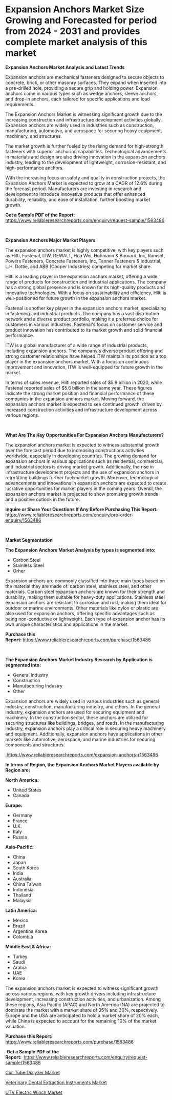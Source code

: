 <p><h1>Expansion Anchors Market Size Growing and Forecasted for period from 2024 - 2031 and provides complete market analysis of this market</h1></p><p><strong>Expansion Anchors Market Analysis and Latest Trends</strong></p>
<p><p>Expansion anchors are mechanical fasteners designed to secure objects to concrete, brick, or other masonry surfaces. They expand when inserted into a pre-drilled hole, providing a secure grip and holding power. Expansion anchors come in various types such as wedge anchors, sleeve anchors, and drop-in anchors, each tailored for specific applications and load requirements.</p><p>The Expansion Anchors Market is witnessing significant growth due to the increasing construction and infrastructure development activities globally. Expansion anchors are widely used in industries such as construction, manufacturing, automotive, and aerospace for securing heavy equipment, machinery, and structures.</p><p>The market growth is further fueled by the rising demand for high-strength fasteners with superior anchoring capabilities. Technological advancements in materials and design are also driving innovation in the expansion anchors industry, leading to the development of lightweight, corrosion-resistant, and high-performance anchors.</p><p>With the increasing focus on safety and quality in construction projects, the Expansion Anchors Market is expected to grow at a CAGR of 12.6% during the forecast period. Manufacturers are investing in research and development to introduce innovative products that offer enhanced durability, reliability, and ease of installation, further boosting market growth.</p></p>
<p><strong>Get a Sample PDF of the Report:&nbsp;</strong> <a href="https://www.reliableresearchreports.com/enquiry/request-sample/1563486">https://www.reliableresearchreports.com/enquiry/request-sample/1563486</a></p>
<p>&nbsp;</p>
<p><strong>Expansion Anchors Major Market Players</strong></p>
<p><p>The expansion anchors market is highly competitive, with key players such as Hilti, Fastenal, ITW, DEWALT, Hua Wei, Hohmann & Barnard, Inc, Ramset, Powers Fasteners, Concrete Fasteners, Inc, Tanner Fasteners & Industrial, L.H. Dottie, and ABB (Cooper Industries) competing for market share. </p><p>Hilti is a leading player in the expansion anchors market, offering a wide range of products for construction and industrial applications. The company has a strong global presence and is known for its high-quality products and innovative technologies. With a focus on sustainability and efficiency, Hilti is well-positioned for future growth in the expansion anchors market.</p><p>Fastenal is another key player in the expansion anchors market, specializing in fastening and industrial products. The company has a vast distribution network and a diverse product portfolio, making it a preferred choice for customers in various industries. Fastenal's focus on customer service and product innovation has contributed to its market growth and solid financial performance.</p><p>ITW is a global manufacturer of a wide range of industrial products, including expansion anchors. The company's diverse product offering and strong customer relationships have helped ITW maintain its position as a top player in the expansion anchors market. With a focus on continuous improvement and innovation, ITW is well-equipped for future growth in the market.</p><p>In terms of sales revenue, Hilti reported sales of $5.9 billion in 2020, while Fastenal reported sales of $5.6 billion in the same year. These figures indicate the strong market position and financial performance of these companies in the expansion anchors market. Moving forward, the expansion anchors market is expected to see continued growth, driven by increased construction activities and infrastructure development across various regions.</p></p>
<p>&nbsp;</p>
<p><strong>What Are The Key Opportunities For Expansion Anchors Manufacturers?</strong></p>
<p><p>The expansion anchors market is expected to witness substantial growth over the forecast period due to increasing constructions activities worldwide, especially in developing countries. The growing demand for expansion anchors in various applications such as residential, commercial, and industrial sectors is driving market growth. Additionally, the rise in infrastructure development projects and the use of expansion anchors in retrofitting buildings further fuel market growth. Moreover, technological advancements and innovations in expansion anchors are expected to create lucrative opportunities for market players in the coming years. Overall, the expansion anchors market is projected to show promising growth trends and a positive outlook in the future.</p></p>
<p><strong>Inquire or Share Your Questions If Any Before Purchasing This Report:</strong> <a href="https://www.reliableresearchreports.com/enquiry/pre-order-enquiry/1563486">https://www.reliableresearchreports.com/enquiry/pre-order-enquiry/1563486</a></p>
<p>&nbsp;</p>
<p><strong>Market Segmentation</strong></p>
<p><strong>The Expansion Anchors Market Analysis by types is segmented into:</strong></p>
<p><ul><li>Carbon Steel</li><li>Stainless Steel</li><li>Orher</li></ul></p>
<p><p>Expansion anchors are commonly classified into three main types based on the material they are made of: carbon steel, stainless steel, and other materials. Carbon steel expansion anchors are known for their strength and durability, making them suitable for heavy-duty applications. Stainless steel expansion anchors are resistant to corrosion and rust, making them ideal for outdoor or marine environments. Other materials like nylon or plastic are also used for expansion anchors, offering specific advantages such as being non-conductive or lightweight. Each type of expansion anchor has its own unique characteristics and applications in the market.</p></p>
<p><strong>Purchase this Report:&nbsp;</strong><a href="https://www.reliableresearchreports.com/purchase/1563486">https://www.reliableresearchreports.com/purchase/1563486</a></p>
<p>&nbsp;</p>
<p><strong>The Expansion Anchors Market Industry Research by Application is segmented into:</strong></p>
<p><ul><li>General Industry</li><li>Construction</li><li>Manufacturing Industry</li><li>Other</li></ul></p>
<p><p>Expansion anchors are widely used in various industries such as general industry, construction, manufacturing industry, and others. In the general industry, expansion anchors are used for securing equipment and machinery. In the construction sector, these anchors are utilized for securing structures like buildings, bridges, and roads. In the manufacturing industry, expansion anchors play a critical role in securing heavy machinery and equipment. Additionally, expansion anchors have applications in other markets like automotive, aerospace, and marine industries for securing components and structures.</p></p>
<p><a href="https://www.reliableresearchreports.com/expansion-anchors-r1563486">&nbsp;https://www.reliableresearchreports.com/expansion-anchors-r1563486</a></p>
<p><strong>In terms of Region, the Expansion Anchors Market Players available by Region are:</strong></p>
<p>
    <p> <strong> North America: </strong>
        <ul>
            <li>United States</li>
            <li>Canada</li>
        </ul>
        </p> 
    <p> <strong> Europe: </strong>
        <ul>
            <li>Germany</li>
            <li>France</li>
            <li>U.K.</li>
            <li>Italy</li>
            <li>Russia</li>
        </ul>
        </p> 
    <p> <strong> Asia-Pacific: </strong>
        <ul>
            <li>China</li>
            <li>Japan</li>
            <li>South Korea</li>
            <li>India</li>
            <li>Australia</li>
            <li>China Taiwan</li>
            <li>Indonesia</li>
            <li>Thailand</li>
            <li>Malaysia</li>
        </ul>
        </p> 
    <p> <strong> Latin America: </strong>
        <ul>
            <li>Mexico</li>
            <li>Brazil</li>
            <li>Argentina Korea</li>
            <li>Colombia</li>
        </ul>
        </p> 
    <p> <strong> Middle East & Africa: </strong>
        <ul>
            <li>Turkey</li>
            <li>Saudi</li>
            <li>Arabia</li>
            <li>UAE</li>
            <li>Korea</li>
        </ul>
    </p>
    </p>
<p><p>The expansion anchors market is expected to witness significant growth across various regions, with key growth drivers including infrastructure development, increasing construction activities, and urbanization. Among these regions, Asia Pacific (APAC) and North America (NA) are projected to dominate the market with a market share of 35% and 30%, respectively. Europe and the USA are anticipated to hold a market share of 20% each, while China is expected to account for the remaining 10% of the market valuation.</p></p>
<p><strong>Purchase this Report: </strong><a href="https://www.reliableresearchreports.com/purchase/1563486">https://www.reliableresearchreports.com/purchase/1563486</a></p>
<p>&nbsp;<strong>Get a Sample PDF of the Report:&nbsp;&nbsp;</strong><a href="https://www.reliableresearchreports.com/enquiry/request-sample/1563486">https://www.reliableresearchreports.com/enquiry/request-sample/1563486</a></p>
<p><strong></strong></p>
<p><p><a href="https://github.com/yazulaeha/Market-Research-Report-List-1/blob/main/coil-tube-dialyzer-market.md">Coil Tube Dialyzer Market</a></p><p><a href="https://github.com/haleemasakdiya1/Market-Research-Report-List-1/blob/main/veterinary-dental-extraction-instruments-market.md">Veterinary Dental Extraction Instruments Market</a></p><p><a href="https://github.com/fkhcgcyl33/Market-Research-Report-List-1/blob/main/utv-electric-winch-market.md">UTV Electric Winch Market</a></p></p>